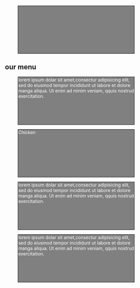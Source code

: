 <!DOCTYPE html>
<html>
    <head>
         <title> Responsive Layout </title>
        <style>
           *{
              box-sizing:border-box;
          }
          h1{
              text-align:center;
              margin-bottom:70px;
          }
          p{
            border:1px solid black;
            background-color:gray;
            width:90%;
            height:150px;
          margin-left:auto;
          color:white;
          }
          @media(min-width:120px;){
           .col-lg-1,.col-lg-2,.col-lg-3{
            float:left;
            border:1px solid black;
          
  } 
  .col-lg-1{
                    width:33.33%;
          }
  .col-lg-2{
                  width:66.66%;
  }
  .col-lg-3{
                  width:99.99%;
  }
   @media(min-width:120px;){
           .col-md-1,.col-md-2,.col-md-3{
            float:left;
            border:1px solid black;
          
  } 
  .col-md-1{
                    width:33.33%;
          }
  .col-md-2{
                  width:66.66%;
  }
  .col-md-3{
                  width:99.99%;
  }
  
  .ram{
        text-align:right;
        width:15px;
        background-color:pink;
        color:black;
  }
   }
  </style>
   </head>
   
<body>
  
  <h2>our menu</h2>
  <div class="row"> 
  <div class="col-lg-2 col-md-6">
  <p> lorem ipsum dolar sit amet,consectur adipisicing elit, sed do eiusmod tempor incididunt ut labore et dolore manga aliqua. Ut enim ad minim veniam, qquis nostrud exercitation.</p>
    </div>
   <div class="col-lg-2 col-md-6">
     <p class="ram">Chicken </p>
  <p> lorem ipsum dolar sit amet,consectur adipisicing elit, sed do eiusmod tempor incididunt ut labore et dolore manga aliqua. Ut enim ad minim veniam, qquis nostrud exercitation.</p>
    </div>
   <div class="col-lg-2 col-md-6">
  <p> lorem ipsum dolar sit amet,consectur adipisicing elit, sed do eiusmod tempor incididunt ut labore et dolore manga aliqua. Ut enim ad minim veniam, qquis nostrud exercitation.</p>
    </div>
  </div>
</body>
  </html>
